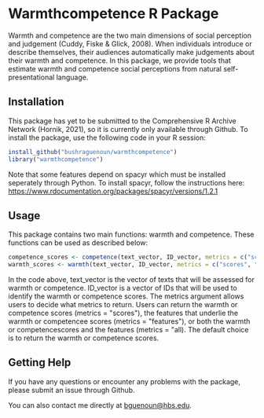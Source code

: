 # Warmthcompetence R Package
Warmth and competence are the two main dimensions of social perception and judgement (Cuddy, Fiske & Glick, 2008). When individuals introduce or describe themselves, their audiences automatically make judgements about their warmth and competence. In this package, we provide tools that estimate warmth and competence social perceptions from natural self-presentational language. 

## Installation

This package has yet to be submitted to the Comprehensive R Archive Network (Hornik, 2021), so it is currently only available through Github. To install the package, use the following code in your R session:

``` r
install_github("bushraguenoun/warmthcompetence")
library("warmthcompetence")
``` 
Note that some features depend on spacyr which must be installed seperately through Python. To install spacyr, follow the instructions here: https://www.rdocumentation.org/packages/spacyr/versions/1.2.1

## Usage

This package contains two main functions: warmth and competence. These functions can be used as described below:

``` r
competence_scores <- competence(text_vector, ID_vector, metrics = c("scores", "features", "all"))
warmth_scores <- warmth(text_vector, ID_vector, metrics = c("scores", "features", "all"))
``` 
In the code above, text_vector is the vector of texts that will be assessed for warmth or competence. ID_vector is a vector of IDs that will be used to identify the warmth or competence scores. The metrics argument allows users to decide what metrics to return. Users can return the warmth or competence scores (metrics = "scores"), the features that underlie the warmth or competencee scores (metrics = "features"), or both the warmth or competencescores and the features (metrics = "all). The default choice is to return the warmth or competence scores.

## Getting Help

If you have any questions or encounter any problems with the package, please submit an issue through Github.

You can also contact me directly at bguenoun@hbs.edu.
